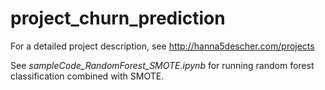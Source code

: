 # project_churn_prediction

For a detailed project description, see http://hanna5descher.com/projects

See <i>sampleCode_RandomForest_SMOTE.ipynb</i> for running random forest classification combined with SMOTE.



